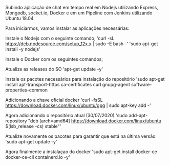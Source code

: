 Subindo aplicação de chat em tempo real em Nodejs utilizando Express, Mongodb, socket.io, Docker e em um Pipeline com Jenkins utilizando Ubuntu 18.04

Para iniciarmos, vamos instalar as aplicações necessárias:

Instale o Nodejs com o seguinte comando;
'curl -sL https://deb.nodesource.com/setup_12x.x | sudo -E bash -'
'sudo apt-get install -y nodejs'

Instale o Docker com os seguintes comandos; 

Atualize as releases do SO
'apt-get update -y'

Instale os pacotes necessários para instalação do repositório
'sudo apt-get install apt-transport-https ca-certificates curl gnupg-agent software-properties-common

Adicionando a chave oficial docker
'curl -fsSL https://download.docker.com/linux/ubuntu/gpg | sudo apt-key add -'

Agora adicionando o repositório atual (30/07/2020)
'sudo add-apt-repository "deb [arch=amd64] https://download.docker.com/linux/ubuntu $(lsb_release -cs) stable"'

Atualize novamente os pacotes para garantir que está na última versão
'sudo apt-get update -y'

Agora finalmente a instalaçao do docker
'sudo apt-get install docker-ce docker-ce-cli containerd.io -y'

